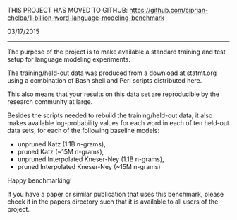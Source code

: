 THIS PROJECT HAS MOVED TO GITHUB:
https://github.com/ciprian-chelba/1-billion-word-language-modeling-benchmark

03/17/2015

---

The purpose of the project is to make available a standard training and test setup for language modeling experiments.

The training/held-out data was produced from a download at statmt.org using a combination of Bash shell and Perl scripts distributed here.

This also means that your results on this data set are reproducible by the research community at large.

Besides the scripts needed to rebuild the training/held-out data, it also makes
available log-probability values for each word in each of ten held-out data sets,
for each of the following baseline models:
  * unpruned Katz (1.1B n-grams),
  * pruned Katz (~15M n-grams),
  * unpruned Interpolated Kneser-Ney (1.1B n-grams),
  * pruned Interpolated Kneser-Ney (~15M n-grams)

Happy benchmarking!

If you have a paper or similar publication that uses this benchmark, please check it in the papers directory such that it is available to all users of the project.